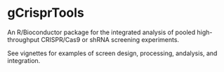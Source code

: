 # gCrisprTools
An R/Bioconductor package for the integrated analysis of pooled high-throughput CRISPR/Cas9 or shRNA screening experiments.

See vignettes for examples of screen design, processing, andalysis, and integration. 
